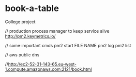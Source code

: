 # book-a-table
College project


// production process manager to keep service alive 
http://pm2.keymetrics.io/

// some important cmds 
pm2 start FILE NAME
pm2 log
pm2 list

// aws public dns

//http://ec2-52-31-143-65.eu-west-1.compute.amazonaws.com:2121/book.html
